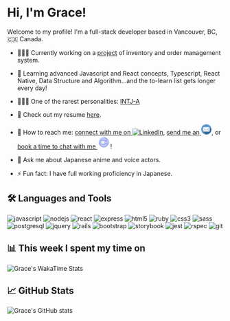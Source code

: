 # Hi, I'm Grace!
Welcome to my profile!
I'm a full-stack developer based in Vancouver, BC, 🇨🇦 Canada.

<!-- ### ℹ️ A Few Quick Facts -->
- 👩🏻‍💻 Currently working on a [project](repo) of inventory and order management system.
- 🧐 Learning advanced Javascript and React concepts, Typescript, React Native, Data Structure and Algorithm...and the to-learn list gets longer every day!

- 🧚🏻‍♀️ One of the rarest personalities: [INTJ-A](https://www.16personalities.com/intj-personality)
- 📃 Check out my resume [here](https://resume.creddle.io/resume/4a6hla5b984).
- 🔗 How to reach me: [connect with me on <img alt="LinkedIn" height="24px" width="auto" src="https://cdn.jsdelivr.net/gh/devicons/devicon/icons/linkedin/linkedin-original.svg" />](https://www.linkedin.com/in/gracewangwxt/), [send me an <img alt="email" height="24px" src="./doc/email.png" />](mailto:wangxiaotian2012@gmail.com), or [book a time to chat with me <img alt="video call" height="30px" src="./doc/video-call-icon.svg">](https://calendly.com/gracewxt/20min)!
- 💬 Ask me about Japanese anime and voice actors.
- ⚡ Fun fact: I have full working proficiency in Japanese.

## 🛠 Languages and Tools
<p>
<img alt="javascript" height="42px" src="https://cdn.jsdelivr.net/gh/devicons/devicon/icons/javascript/javascript-plain.svg" />
<img alt="nodejs" height="42px" src="https://cdn.jsdelivr.net/gh/devicons/devicon/icons/nodejs/nodejs-original-wordmark.svg" />
<img alt="react" height="42px" src="https://cdn.jsdelivr.net/gh/devicons/devicon/icons/react/react-original-wordmark.svg" />
<img alt="express" height="42px" src="https://cdn.jsdelivr.net/gh/devicons/devicon/icons/express/express-original-wordmark.svg" />
<img alt="html5" height="42px" src="https://cdn.jsdelivr.net/gh/devicons/devicon/icons/html5/html5-original-wordmark.svg" />
<img alt="ruby" height="42px" src="https://cdn.jsdelivr.net/gh/devicons/devicon/icons/ruby/ruby-original-wordmark.svg" />
<img alt="css3" height="42px" src="https://cdn.jsdelivr.net/gh/devicons/devicon/icons/css3/css3-original-wordmark.svg" />
<img alt="sass" height="42px" src="https://cdn.jsdelivr.net/gh/devicons/devicon/icons/sass/sass-original.svg" />
<img alt="postgresql" height="42px" src="https://cdn.jsdelivr.net/gh/devicons/devicon/icons/postgresql/postgresql-original-wordmark.svg" />
<img alt="jquery" height="42px" src="https://cdn.jsdelivr.net/gh/devicons/devicon/icons/jquery/jquery-original-wordmark.svg" />
<img alt="rails" height="42px" src="https://cdn.jsdelivr.net/gh/devicons/devicon/icons/rails/rails-plain-wordmark.svg" />
<img alt="bootstrap" height="42px" src="https://cdn.jsdelivr.net/gh/devicons/devicon/icons/bootstrap/bootstrap-plain-wordmark.svg" />
<img alt="storybook" height="42px" src="https://cdn.jsdelivr.net/gh/devicons/devicon/icons/storybook/storybook-original-wordmark.svg" />
<img alt="jest" height="42px" src="https://cdn.jsdelivr.net/gh/devicons/devicon/icons/jest/jest-plain.svg" />
<img alt="rspec" height="42px" src="https://cdn.jsdelivr.net/gh/devicons/devicon/icons/rspec/rspec-original-wordmark.svg" />
<img alt="git" height="42px" src="https://cdn.jsdelivr.net/gh/devicons/devicon/icons/git/git-original-wordmark.svg" />
</p>


<!-- icons @Spiderpig86 @gautamkrishnar @shubham2295 -->
<!-- ### 📈 Language / Framework stats (Powered by CodersRank) -->
## 📊 This week I spent my time on
 <!-- WakaTime Stats @gautamkrishnar -->
![Grace's WakaTime Stats](https://github-readme-stats.vercel.app/api/wakatime?username=GraceWXT&hide_title=true&hide_border=true)
## 📈 GitHub Stats
<!-- Github activity @guilyx / Stats @mokkapps -->
![Grace's GitHub stats](https://github-readme-stats.vercel.app/api?username=GraceWXT&theme=default&show_icons=true&hide_title=true&hide_border=true&hide=issues,contribs)
<!-- --- -->
<!-- ### 🤔 How this works:
This is dynamically generated by a JavaScript script that runs on Actions. [See it here](link). -->
<!-- JS Script reference: @mopig @thmsgbrt @mokkapps @liununu @Spiderpig86 -->
<!-- 🕰 Last Updated on 01/06/2022 17:10:15 UTC -->
